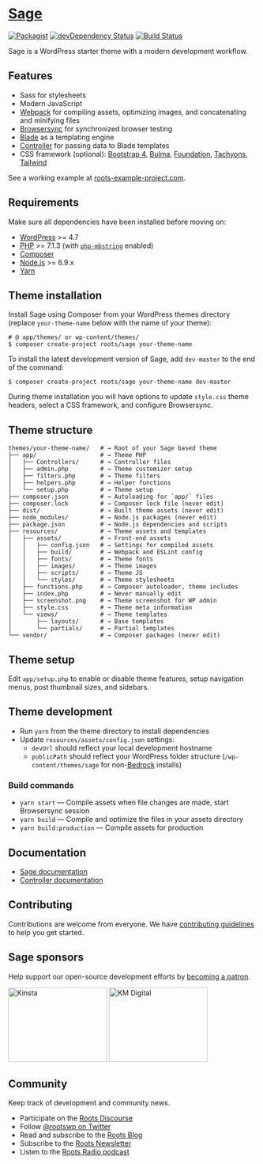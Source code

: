 # [Sage](https://roots.io/sage/)
[![Packagist](https://img.shields.io/packagist/vpre/cdk-comp/cdkage.svg?style=flat-square)](https://packagist.org/packages/cdk-comp/cdkage)
[![devDependency Status](https://img.shields.io/david/dev/cdk-comp/cdkage.svg?style=flat-square)](https://david-dm.org/cdk-comp/cdkage#info=devDependencies)
[![Build Status](https://img.shields.io/travis/cdk-comp/cdkage.svg?style=flat-square)](https://travis-ci.org/cdk-comp/cdkage)

Sage is a WordPress starter theme with a modern development workflow.

## Features

* Sass for stylesheets
* Modern JavaScript
* [Webpack](https://webpack.github.io/) for compiling assets, optimizing images, and concatenating and minifying files
* [Browsersync](http://www.browsersync.io/) for synchronized browser testing
* [Blade](https://laravel.com/docs/5.6/blade) as a templating engine
* [Controller](https://github.com/soberwp/controller) for passing data to Blade templates
* CSS framework (optional): [Bootstrap 4](https://getbootstrap.com/), [Bulma](https://bulma.io/), [Foundation](https://foundation.zurb.com/), [Tachyons](http://tachyons.io/), [Tailwind](https://tailwindcss.com/)

See a working example at [roots-example-project.com](https://roots-example-project.com/).

## Requirements

Make sure all dependencies have been installed before moving on:

* [WordPress](https://wordpress.org/) >= 4.7
* [PHP](https://secure.php.net/manual/en/install.php) >= 7.1.3 (with [`php-mbstring`](https://secure.php.net/manual/en/book.mbstring.php) enabled)
* [Composer](https://getcomposer.org/download/)
* [Node.js](http://nodejs.org/) >= 6.9.x
* [Yarn](https://yarnpkg.com/en/docs/install)

## Theme installation

Install Sage using Composer from your WordPress themes directory (replace `your-theme-name` below with the name of your theme):

```shell
# @ app/themes/ or wp-content/themes/
$ composer create-project roots/sage your-theme-name
```

To install the latest development version of Sage, add `dev-master` to the end of the command:

```shell
$ composer create-project roots/sage your-theme-name dev-master
```

During theme installation you will have options to update `style.css` theme headers, select a CSS framework, and configure Browsersync.

## Theme structure

```shell
themes/your-theme-name/   # → Root of your Sage based theme
├── app/                  # → Theme PHP
│   ├── Controllers/      # → Controller files
│   ├── admin.php         # → Theme customizer setup
│   ├── filters.php       # → Theme filters
│   ├── helpers.php       # → Helper functions
│   └── setup.php         # → Theme setup
├── composer.json         # → Autoloading for `app/` files
├── composer.lock         # → Composer lock file (never edit)
├── dist/                 # → Built theme assets (never edit)
├── node_modules/         # → Node.js packages (never edit)
├── package.json          # → Node.js dependencies and scripts
├── resources/            # → Theme assets and templates
│   ├── assets/           # → Front-end assets
│   │   ├── config.json   # → Settings for compiled assets
│   │   ├── build/        # → Webpack and ESLint config
│   │   ├── fonts/        # → Theme fonts
│   │   ├── images/       # → Theme images
│   │   ├── scripts/      # → Theme JS
│   │   └── styles/       # → Theme stylesheets
│   ├── functions.php     # → Composer autoloader, theme includes
│   ├── index.php         # → Never manually edit
│   ├── screenshot.png    # → Theme screenshot for WP admin
│   ├── style.css         # → Theme meta information
│   └── views/            # → Theme templates
│       ├── layouts/      # → Base templates
│       └── partials/     # → Partial templates
└── vendor/               # → Composer packages (never edit)
```

## Theme setup

Edit `app/setup.php` to enable or disable theme features, setup navigation menus, post thumbnail sizes, and sidebars.

## Theme development

* Run `yarn` from the theme directory to install dependencies
* Update `resources/assets/config.json` settings:
  * `devUrl` should reflect your local development hostname
  * `publicPath` should reflect your WordPress folder structure (`/wp-content/themes/sage` for non-[Bedrock](https://roots.io/bedrock/) installs)

### Build commands

* `yarn start` — Compile assets when file changes are made, start Browsersync session
* `yarn build` — Compile and optimize the files in your assets directory
* `yarn build:production` — Compile assets for production

## Documentation

* [Sage documentation](https://roots.io/sage/docs/)
* [Controller documentation](https://github.com/soberwp/controller#usage)

## Contributing

Contributions are welcome from everyone. We have [contributing guidelines](https://github.com/roots/guidelines/blob/master/CONTRIBUTING.md) to help you get started.

## Sage sponsors

Help support our open-source development efforts by [becoming a patron](https://www.patreon.com/rootsdev).

<a href="https://kinsta.com/?kaid=OFDHAJIXUDIV"><img src="https://cdn.roots.io/app/uploads/kinsta.svg" alt="Kinsta" width="200" height="150"></a> <a href="https://k-m.com/"><img src="https://cdn.roots.io/app/uploads/km-digital.svg" alt="KM Digital" width="200" height="150"></a>

## Community

Keep track of development and community news.

* Participate on the [Roots Discourse](https://discourse.roots.io/)
* Follow [@rootswp on Twitter](https://twitter.com/rootswp)
* Read and subscribe to the [Roots Blog](https://roots.io/blog/)
* Subscribe to the [Roots Newsletter](https://roots.io/subscribe/)
* Listen to the [Roots Radio podcast](https://roots.io/podcast/)
